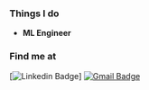 ### Things I do

- **ML Engineer**

### Find me at

[![Linkedin Badge](https://img.shields.io/badge/-LinkedIn-blue?style=flat&logo=Linkedin&logoColor=white&link=https://www.linkedin.com/in/jeonggipark/)]
[![Gmail Badge](https://img.shields.io/badge/-Gmail-d14836?style=flat&logo=Gmail&logoColor=white&link=mailto:adieujw@gmail.com)](mailto:adieujw@gmail.com)

